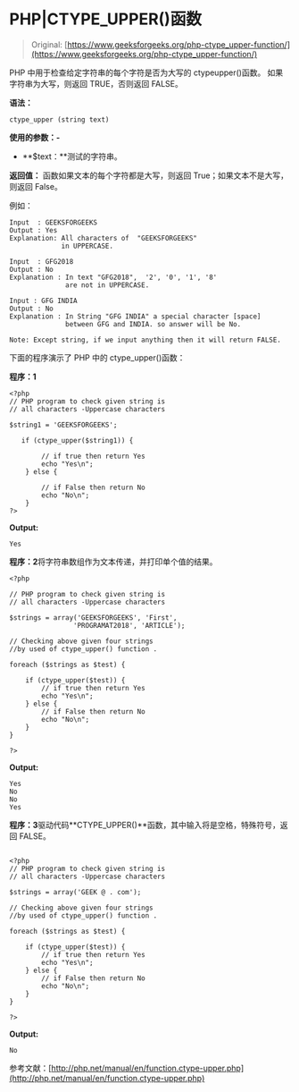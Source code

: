 # PHP|CTYPE_UPPER()函数

> Original: [https://www.geeksforgeeks.org/php-ctype_upper-function/](https://www.geeksforgeeks.org/php-ctype_upper-function/)

PHP 中用于检查给定字符串的每个字符是否为大写的 ctypeupper()函数。 如果字符串为大写，则返回 TRUE，否则返回 FALSE。

**语法：**

```
ctype_upper (string text)

```

**使用的参数：-**

*   **$text：**测试的字符串。

**返回值：**
函数如果文本的每个字符都是大写，则返回 True；如果文本不是大写，则返回 False。

例如：

```
Input  : GEEKSFORGEEKS
Output : Yes
Explanation: All characters of  "GEEKSFORGEEKS" 
             in UPPERCASE.

Input  : GFG2018
Output : No
Explanation : In text "GFG2018",  '2', '0', '1', '8'
              are not in UPPERCASE.

Input : GFG INDIA
Output : No
Explanation : In String "GFG INDIA" a special character [space] 
              between GFG and INDIA. so answer will be No.

```

```
Note: Except string, if we input anything then it will return FALSE.
```

下面的程序演示了 PHP 中的 ctype_upper()函数：

**程序：1**

```
<?php
// PHP program to check given string is 
// all characters -Uppercase characters

$string1 = 'GEEKSFORGEEKS';

   if (ctype_upper($string1)) {

        // if true then return Yes
        echo "Yes\n";
    } else {

        // if False then return No
        echo "No\n";
    }
?>
```

**Output:**

```
Yes

```

**程序：2**将字符串数组作为文本传递，并打印单个值的结果。

```
<?php

// PHP program to check given string is 
// all characters -Uppercase characters

$strings = array('GEEKSFORGEEKS', 'First', 
                'PROGRAMAT2018', 'ARTICLE');

// Checking above given four strings 
//by used of ctype_upper() function .

foreach ($strings as $test) {

    if (ctype_upper($test)) {
        // if true then return Yes
        echo "Yes\n";
    } else {
        // if False then return No
        echo "No\n";
    }
}

?>
```

**Output:**

```
Yes
No
No
Yes

```

**程序：3**驱动代码**CTYPE_UPPER()**函数，其中输入将是空格，特殊符号，返回 FALSE。

```

<?php
// PHP program to check given string is 
// all characters -Uppercase characters

$strings = array('GEEK @ . com');

// Checking above given four strings 
//by used of ctype_upper() function .

foreach ($strings as $test) {

    if (ctype_upper($test)) {
        // if true then return Yes
        echo "Yes\n";
    } else {
        // if False then return No
        echo "No\n";
    }
}

?>
```

**Output:**

```
No

```

参考文献：[http://php.net/manual/en/function.ctype-upper.php](http://php.net/manual/en/function.ctype-upper.php)